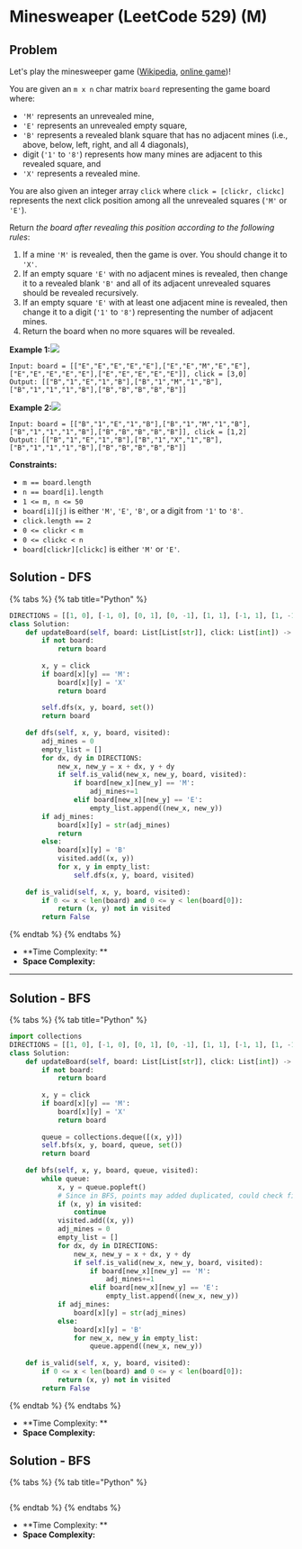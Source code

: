 # Minesweaper (LeetCode 529) (M)

## Problem

Let's play the minesweeper game ([Wikipedia](https://en.wikipedia.org/wiki/Minesweeper_\(video_game\)), [online game](http://minesweeperonline.com))!

You are given an `m x n` char matrix `board` representing the game board where:

* `'M'` represents an unrevealed mine,
* `'E'` represents an unrevealed empty square,
* `'B'` represents a revealed blank square that has no adjacent mines (i.e., above, below, left, right, and all 4 diagonals),
* digit (`'1'` to `'8'`) represents how many mines are adjacent to this revealed square, and
* `'X'` represents a revealed mine.

You are also given an integer array `click` where `click = [clickr, clickc]` represents the next click position among all the unrevealed squares (`'M'` or `'E'`).

Return _the board after revealing this position according to the following rules_:

1. If a mine `'M'` is revealed, then the game is over. You should change it to `'X'`.
2. If an empty square `'E'` with no adjacent mines is revealed, then change it to a revealed blank `'B'` and all of its adjacent unrevealed squares should be revealed recursively.
3. If an empty square `'E'` with at least one adjacent mine is revealed, then change it to a digit (`'1'` to `'8'`) representing the number of adjacent mines.
4. Return the board when no more squares will be revealed.

**Example 1:**![](https://assets.leetcode.com/uploads/2018/10/12/minesweeper_example\_1.png)

```
Input: board = [["E","E","E","E","E"],["E","E","M","E","E"],["E","E","E","E","E"],["E","E","E","E","E"]], click = [3,0]
Output: [["B","1","E","1","B"],["B","1","M","1","B"],["B","1","1","1","B"],["B","B","B","B","B"]]
```

**Example 2:**![](https://assets.leetcode.com/uploads/2018/10/12/minesweeper_example\_2.png)

```
Input: board = [["B","1","E","1","B"],["B","1","M","1","B"],["B","1","1","1","B"],["B","B","B","B","B"]], click = [1,2]
Output: [["B","1","E","1","B"],["B","1","X","1","B"],["B","1","1","1","B"],["B","B","B","B","B"]]
```

**Constraints:**

* `m == board.length`
* `n == board[i].length`
* `1 <= m, n <= 50`
* `board[i][j]` is either `'M'`, `'E'`, `'B'`, or a digit from `'1'` to `'8'`.
* `click.length == 2`
* `0 <= clickr < m`
* `0 <= clickc < n`
* `board[clickr][clickc]` is either `'M'` or `'E'`.

## Solution - DFS

{% tabs %}
{% tab title="Python" %}
```python
DIRECTIONS = [[1, 0], [-1, 0], [0, 1], [0, -1], [1, 1], [-1, 1], [1, -1], [-1,-1]]
class Solution:
    def updateBoard(self, board: List[List[str]], click: List[int]) -> List[List[str]]:
        if not board:
            return board
        
        x, y = click
        if board[x][y] == 'M':
            board[x][y] = 'X'
            return board
        
        self.dfs(x, y, board, set())
        return board
    
    def dfs(self, x, y, board, visited):
        adj_mines = 0
        empty_list = []
        for dx, dy in DIRECTIONS:
            new_x, new_y = x + dx, y + dy
            if self.is_valid(new_x, new_y, board, visited):
                if board[new_x][new_y] == 'M':
                    adj_mines+=1
                elif board[new_x][new_y] == 'E':
                    empty_list.append((new_x, new_y))                
        if adj_mines:
            board[x][y] = str(adj_mines)
            return 
        else:
            board[x][y] = 'B'
            visited.add((x, y))
            for x, y in empty_list:
                self.dfs(x, y, board, visited)
    
    def is_valid(self, x, y, board, visited):
        if 0 <= x < len(board) and 0 <= y < len(board[0]):
            return (x, y) not in visited
        return False
```
{% endtab %}
{% endtabs %}

* **Time Complexity: **
* **Space Complexity:**

****

## Solution - BFS

{% tabs %}
{% tab title="Python" %}
```python
import collections
DIRECTIONS = [[1, 0], [-1, 0], [0, 1], [0, -1], [1, 1], [-1, 1], [1, -1], [-1,-1]]
class Solution:
    def updateBoard(self, board: List[List[str]], click: List[int]) -> List[List[str]]:
        if not board:
            return board
        
        x, y = click
        if board[x][y] == 'M':
            board[x][y] = 'X'
            return board
        
        queue = collections.deque([(x, y)])
        self.bfs(x, y, board, queue, set())
        return board
    
    def bfs(self, x, y, board, queue, visited):
        while queue:
            x, y = queue.popleft()
            # Since in BFS, points may added duplicated, could check first with visited, to save time
            if (x, y) in visited:
                continue
            visited.add((x, y))
            adj_mines = 0
            empty_list = []
            for dx, dy in DIRECTIONS:
                new_x, new_y = x + dx, y + dy
                if self.is_valid(new_x, new_y, board, visited):
                    if board[new_x][new_y] == 'M':
                        adj_mines+=1
                    elif board[new_x][new_y] == 'E':
                        empty_list.append((new_x, new_y))                
            if adj_mines:
                board[x][y] = str(adj_mines)
            else:
                board[x][y] = 'B'
                for new_x, new_y in empty_list:
                    queue.append((new_x, new_y))
    
    def is_valid(self, x, y, board, visited):
        if 0 <= x < len(board) and 0 <= y < len(board[0]):
            return (x, y) not in visited
        return False
```
{% endtab %}
{% endtabs %}

* **Time Complexity: **
* **Space Complexity:**

## Solution - BFS

{% tabs %}
{% tab title="Python" %}
```python
```
{% endtab %}
{% endtabs %}

* **Time Complexity: **
* **Space Complexity:**
